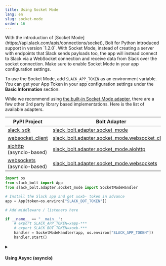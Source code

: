 ```yaml
---
title: Using Socket Mode
lang: en
slug: socket-mode
order: 16
---
```


<div class="section-content">
With the introduction of [Socket Mode](https://api.slack.com/apis/connections/socket), Bolt for Python introduced support in version `1.2.0`. With Socket Mode, instead of creating a server with endpoints that Slack sends payloads too, the app will instead connect to Slack via a WebSocket connection and receive data from Slack over the socket connection. Make sure to enable Socket Mode in your app configuration settings. 

To use the Socket Mode, add `SLACK_APP_TOKEN` as an environment variable. You can get your App Token in your app configuration settings under the **Basic Information** section. 

While we recommend using [the built-in Socket Mode adapter](https://github.com/slackapi/bolt-python/tree/main/slack_bolt/adapter/socket_mode/builtin), there are a few other 3rd party library based implementations. Here is the list of available adapters.

|PyPI Project|Bolt Adapter|
|-|-|
|[slack_sdk](https://pypi.org/project/slack-sdk/)|[slack_bolt.adapter.socket_mode](https://github.com/slackapi/bolt-python/tree/main/slack_bolt/adapter/socket_mode/builtin)|
|[websocket_client](https://pypi.org/project/websocket_client/)|[slack_bolt.adapter.socket_mode.websocket_client](https://github.com/slackapi/bolt-python/tree/main/slack_bolt/adapter/socket_mode/websocket_client)|
|[aiohttp](https://pypi.org/project/aiohttp/) (asyncio-based)|[slack_bolt.adapter.socket_mode.aiohttp](https://github.com/slackapi/bolt-python/tree/main/slack_bolt/adapter/socket_mode/aiohttp)|
|[websockets](https://pypi.org/project/websockets/) (asyncio-based)|[slack_bolt.adapter.socket_mode.websockets](https://github.com/slackapi/bolt-python/tree/main/slack_bolt/adapter/socket_mode/websockets)|

</div>

```python
import os
from slack_bolt import App
from slack_bolt.adapter.socket_mode import SocketModeHandler

# Install the Slack app and get xoxb- token in advance
app = App(token=os.environ["SLACK_BOT_TOKEN"])

# Add middleware / listeners here

if __name__ == "__main__":
    # export SLACK_APP_TOKEN=xapp-***
    # export SLACK_BOT_TOKEN=xoxb-***
    handler = SocketModeHandler(app, os.environ["SLACK_APP_TOKEN"])
    handler.start()
```

<details class="secondary-wrapper">
<summary markdown="0">
<h4 class="secondary-header">Using Async (asyncio)</h4>
</summary>

<div class="secondary-content" markdown="0">
To use the asyncio-based adapters such as aiohttp, your whole app needs to be compatible with asyncio's async/await programming model. `AsyncSocketModeHandler` is available for running `AsyncApp` and its async middleware and listeners. 

To learn how to use `AsyncApp`, checkout the [Using Async](https://slack.dev/bolt-python/concepts#async) document and relevant [examples](https://github.com/slackapi/bolt-python/tree/main/examples).
</div>

```python
from slack_bolt.app.async_app import AsyncApp
# The default is the aiohttp based implementation
from slack_bolt.adapter.socket_mode.async_handler import AsyncSocketModeHandler

app = AsyncApp(token=os.environ["SLACK_BOT_TOKEN"])

# Add middleware / listeners here

async def main():
    handler = AsyncSocketModeHandler(app, os.environ["SLACK_APP_TOKEN"])
    await handler.start_async()

if __name__ == "__main__":
    import asyncio
    asyncio.run(main())
```

</details>
